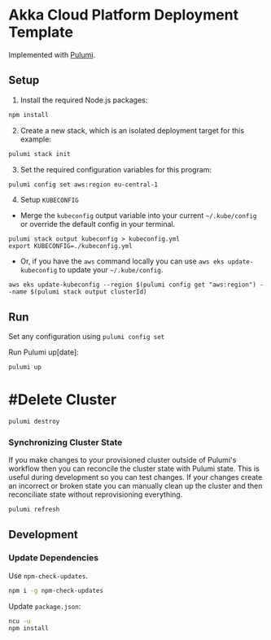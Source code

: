 # Akka Cloud Platform Deployment Template

Implemented with [Pulumi](https://www.pulumi.com/).

## Setup 

1. Install the required Node.js packages:

```bash
npm install
```

2. Create a new stack, which is an isolated deployment target for this example:

```bash
pulumi stack init
```

3. Set the required configuration variables for this program:

```bash
pulumi config set aws:region eu-central-1
```

4. Setup `KUBECONFIG`

  * Merge the `kubeconfig` output variable into your current `~/.kube/config` or override the default config in your terminal.

  
  ```
  pulumi stack output kubeconfig > kubeconfig.yml
  export KUBECONFIG=./kubeconfig.yml 
  ```
  
  * Or, if you have the `aws` command locally you can use `aws eks update-kubeconfig` to update your `~/.kube/config`.
  
  ```
  aws eks update-kubeconfig --region $(pulumi config get "aws:region") --name $(pulumi stack output clusterId)
  ```

## Run

Set any configuration using `pulumi config set`

Run Pulumi up[date]:

```bash
pulumi up

```

# #Delete Cluster

```bash
pulumi destroy
```

### Synchronizing Cluster State

If you make changes to your provisioned cluster outside of Pulumi's workflow then you can reconcile the cluster state with Pulumi state.
This is useful during development so you can test changes. If your changes create an incorrect or broken state you can manually clean up the cluster and then reconciliate state without reprovisioning everything.


```bash
pulumi refresh
```

## Development

### Update Dependencies

Use `npm-check-updates`.

```bash
npm i -g npm-check-updates
```

Update `package.json`:

```bash
ncu -u
npm install
```
